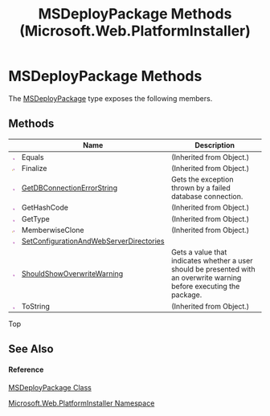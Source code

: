 ﻿---
title: MSDeployPackage Methods (Microsoft.Web.PlatformInstaller)
TOCTitle: MSDeployPackage Methods
ms:assetid: Methods.T:Microsoft.Web.PlatformInstaller.MSDeployPackage
ms:mtpsurl: https://msdn.microsoft.com/en-us/library/microsoft.web.platforminstaller.msdeploypackage_methods(v=VS.90)
ms:contentKeyID: 22049583
ms.date: 05/02/2012
mtps_version: v=VS.90
---

# MSDeployPackage Methods

The [MSDeployPackage](msdeploypackage-class-microsoft-web-platforminstaller.md) type exposes the following members.

## Methods

<table>
<thead>
<tr class="header">
<th> </th>
<th>Name</th>
<th>Description</th>
</tr>
</thead>
<tbody>
<tr class="odd">
<td><img src="images/Dd565996.pubmethod(en-us,VS.90).gif" title="Public method" alt="Public method" /></td>
<td>Equals</td>
<td>(Inherited from Object.)</td>
</tr>
<tr class="even">
<td><img src="images/Dd565996.protmethod(en-us,VS.90).gif" title="Protected method" alt="Protected method" /></td>
<td>Finalize</td>
<td>(Inherited from Object.)</td>
</tr>
<tr class="odd">
<td><img src="images/Dd565996.pubmethod(en-us,VS.90).gif" title="Public method" alt="Public method" /></td>
<td><a href="msdeploypackage-getdbconnectionerrorstring-method-microsoft-web-platforminstaller.md">GetDBConnectionErrorString</a></td>
<td>Gets the exception thrown by a failed database connection.</td>
</tr>
<tr class="even">
<td><img src="images/Dd565996.pubmethod(en-us,VS.90).gif" title="Public method" alt="Public method" /></td>
<td>GetHashCode</td>
<td>(Inherited from Object.)</td>
</tr>
<tr class="odd">
<td><img src="images/Dd565996.pubmethod(en-us,VS.90).gif" title="Public method" alt="Public method" /></td>
<td>GetType</td>
<td>(Inherited from Object.)</td>
</tr>
<tr class="even">
<td><img src="images/Dd565996.protmethod(en-us,VS.90).gif" title="Protected method" alt="Protected method" /></td>
<td>MemberwiseClone</td>
<td>(Inherited from Object.)</td>
</tr>
<tr class="odd">
<td><img src="images/Dd565996.pubmethod(en-us,VS.90).gif" title="Public method" alt="Public method" /></td>
<td><a href="msdeploypackage-setconfigurationandwebserverdirectories-method-microsoft-web-platforminstaller.md">SetConfigurationAndWebServerDirectories</a></td>
<td></td>
</tr>
<tr class="even">
<td><img src="images/Dd565996.pubmethod(en-us,VS.90).gif" title="Public method" alt="Public method" /></td>
<td><a href="msdeploypackage-shouldshowoverwritewarning-method-microsoft-web-platforminstaller.md">ShouldShowOverwriteWarning</a></td>
<td>Gets a value that indicates whether a user should be presented with an overwrite warning before executing the package.</td>
</tr>
<tr class="odd">
<td><img src="images/Dd565996.pubmethod(en-us,VS.90).gif" title="Public method" alt="Public method" /></td>
<td>ToString</td>
<td>(Inherited from Object.)</td>
</tr>
</tbody>
</table>


Top

## See Also

#### Reference

[MSDeployPackage Class](msdeploypackage-class-microsoft-web-platforminstaller.md)

[Microsoft.Web.PlatformInstaller Namespace](microsoft-web-platforminstaller-namespace.md)

